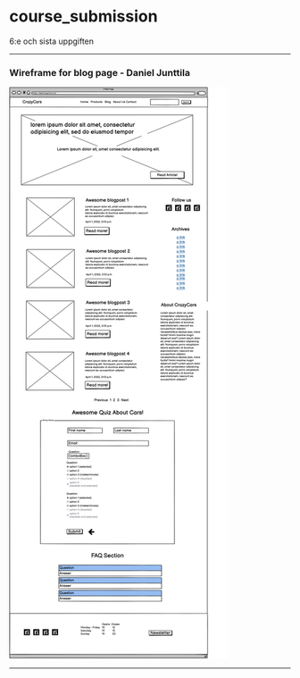 # course_submission
6:e och sista uppgiften

***
### Wireframe for blog page - Daniel Junttila

![wireframe](assets/images/wireframe-blog-dan.png)

***